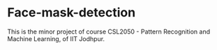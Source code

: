# Face-mask-detection
This is the minor project of course CSL2050 - Pattern Recognition and Machine Learning, of IIT Jodhpur.

